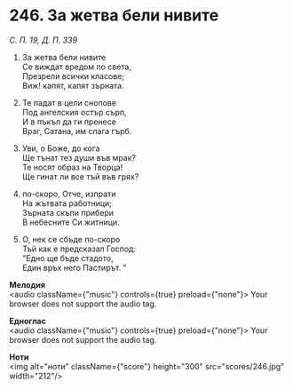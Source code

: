 # 246. За жетва бели нивите

_С. П. 19, Д. П. 339_

1. За жетва бели нивите  
Се виждат вредом по света,  
Презрели всички класове;  
Виж! капят, капят зърната.  

2. Те падат в цели снопове  
Под ангелския остър сърп,  
И в пъкъл да ги пренесе  
Враг, Сатана, им слага гърб.  

3. Уви, о Боже, до кога  
Ще тънат тез души във мрак?  
Те носят образ на Творца!  
Ще гинат ли все тъй във грях?

4. по-скоро, Отче, изпрати  
На жътвата работници;  
Зърната скъпи прибери  
В небесните Си житници.  

5. О, нек се сбъде по-скоро  
Тъй как е предсказал Господ:  
"Едно ще бъде стадото,  
Един връх него Пастирът. "

**Мелодия**  
<audio className={"music"} controls={true} preload={"none"}>
    <source src="mp3/246.mp3" type="audio/mpeg"/>
    Your browser does not support the audio tag.
</audio>

**Едноглас**  
<audio className={"music"} controls={true} preload={"none"}>
    <source src="transp/246.mp3" type="audio/mpeg"/>
    Your browser does not support the audio tag.
</audio>

**Ноти**  
<img alt="ноти" className={"score"} height="300" src="scores/246.jpg" width="212"/>
